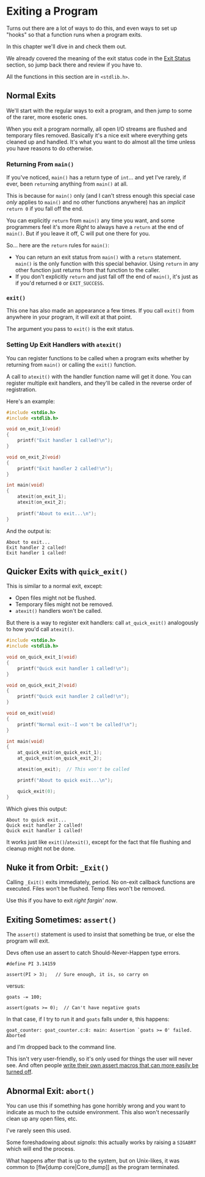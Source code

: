 <!-- Beej's guide to C

# vim: ts=4:sw=4:nosi:et:tw=72
-->

# Exiting a Program

Turns out there are a lot of ways to do this, and even ways to set up
"hooks" so that a function runs when a program exits.

In this chapter we'll dive in and check them out.

We already covered the meaning of the exit status code in the [Exit
Status](#exit-status) section, so jump back there and review if you have
to.

All the functions in this section are in `<stdlib.h>`.

## Normal Exits

We'll start with the regular ways to exit a program, and then jump to
some of the rarer, more esoteric ones.

When you exit a program normally, all open I/O streams are flushed and
temporary files removed. Basically it's a nice exit where everything
gets cleaned up and handled. It's what you want to do almost all the
time unless you have reasons to do otherwise.

### Returning From `main()`

If you've noticed, `main()` has a return type of `int`... and yet I've
rarely, if ever, been `return`ing anything from `main()` at all.

This is because for `main()` only (and I can't stress enough this
special case _only_ applies to `main()` and no other functions anywhere)
has an _implicit_ `return 0` if you fall off the end.

You can explicitly `return` from `main()` any time you want, and some
programmers feel it's more _Right_ to always have a `return` at the end
of `main()`. But if you leave it off, C will put one there for you.

So... here are the `return` rules for `main()`:

* You can return an exit status from `main()` with a `return` statement.
  `main()` is the only function with this special behavior. Using
  `return` in any other function just returns from that function to the
  caller.
* If you don't explicitly `return` and just fall off the end of
  `main()`, it's just as if you'd returned `0` or `EXIT_SUCCESS`.

### `exit()`

This one has also made an appearance a few times. If you call `exit()`
from anywhere in your program, it will exit at that point.

The argument you pass to `exit()` is the exit status.

### Setting Up Exit Handlers with `atexit()`

You can register functions to be called when a program exits whether by
returning from `main()` or calling the `exit()` function.

A call to `atexit()` with the handler function name will get it done.
You can register multiple exit handlers, and they'll be called in the
reverse order of registration.

Here's an example:

``` {.c .numberLines}
#include <stdio.h>
#include <stdlib.h>

void on_exit_1(void)
{
    printf("Exit handler 1 called!\n");
}

void on_exit_2(void)
{
    printf("Exit handler 2 called!\n");
}

int main(void)
{
    atexit(on_exit_1);
    atexit(on_exit_2);
    
    printf("About to exit...\n");
}
```

And the output is:

``` {.default}
About to exit...
Exit handler 2 called!
Exit handler 1 called!
```

## Quicker Exits with `quick_exit()`

This is similar to a normal exit, except:

* Open files might not be flushed.
* Temporary files might not be removed.
* `atexit()` handlers won't be called.

But there is a way to register exit handlers: call `at_quick_exit()`
analogously to how you'd call `atexit()`.

``` {.c .numberLines}
#include <stdio.h>
#include <stdlib.h>

void on_quick_exit_1(void)
{
    printf("Quick exit handler 1 called!\n");
}

void on_quick_exit_2(void)
{
    printf("Quick exit handler 2 called!\n");
}

void on_exit(void)
{
    printf("Normal exit--I won't be called!\n");
}

int main(void)
{
    at_quick_exit(on_quick_exit_1);
    at_quick_exit(on_quick_exit_2);

    atexit(on_exit);  // This won't be called

    printf("About to quick exit...\n");

    quick_exit(0);
}
```

Which gives this output:

``` {.default}
About to quick exit...
Quick exit handler 2 called!
Quick exit handler 1 called!
```

It works just like `exit()`/`atexit()`, except for the fact that file
flushing and cleanup might not be done.

## Nuke it from Orbit: `_Exit()`

Calling `_Exit()` exits immediately, period. No on-exit callback
functions are executed. Files won't be flushed. Temp files won't be
removed.

Use this if you have to exit _right fargin' now_.

## Exiting Sometimes: `assert()`

The `assert()` statement is used to insist that something be true, or
else the program will exit.

Devs often use an assert to catch Should-Never-Happen type errors.

``` {.c}
#define PI 3.14159

assert(PI > 3);   // Sure enough, it is, so carry on
```

versus:

``` {.c}
goats -= 100;

assert(goats >= 0);  // Can't have negative goats
```

In that case, if I try to run it and `goats` falls under `0`, this
happens:

``` {.default}
goat_counter: goat_counter.c:8: main: Assertion `goats >= 0' failed.
Aborted
```

and I'm dropped back to the command line.

This isn't very user-friendly, so it's only used for things the user
will never see. And often people [write their own assert macros that can
more easily be turned off](#my-assert).


## Abnormal Exit: `abort()`

You can use this if something has gone horribly wrong and you want to
indicate as much to the outside environment. This also won't necessarily
clean up any open files, etc.

I've rarely seen this used.

Some foreshadowing about _signals_: this actually works by raising a
`SIGABRT` which will end the process. 

What happens after that is up to the system, but on Unix-likes, it was
common to [flw[dump core|Core_dump]] as the program terminated.